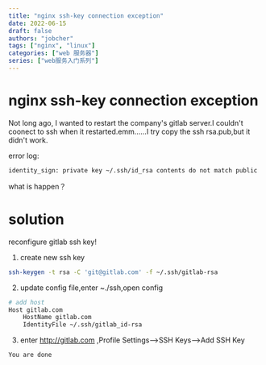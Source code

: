 ```yaml
---
title: "nginx ssh-key connection exception"
date: 2022-06-15
draft: false
authors: "jobcher"
tags: ["nginx", "linux"]
categories: ["web 服务器"]
series: ["web服务入门系列"]
---
```


# nginx ssh-key connection exception

Not long ago, I wanted to restart the company's gitlab server.I couldn't coonect to ssh when it restarted.emm……I try copy the ssh rsa.pub,but it didn't work.

error log:

```log
identity_sign: private key ~/.ssh/id_rsa contents do not match public
```

what is happen？

# solution

reconfigure gitlab ssh key!

1. create new ssh key

```sh
ssh-keygen -t rsa -C 'git@gitlab.com' -f ~/.ssh/gitlab-rsa
```

2. update config file,enter ~./ssh,open config

```sh
# add host
Host gitlab.com
    HostName gitlab.com
    IdentityFile ~/.ssh/gitlab_id-rsa

```

3. enter http://gitlab.com ,Profile Settings-->SSH Keys-->Add SSH Key

`You are done`
